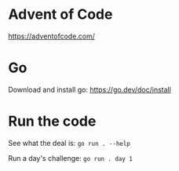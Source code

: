 # Advent of Code

https://adventofcode.com/

# Go

Download and install go: https://go.dev/doc/install

# Run the code

See what the deal is: `go run . --help`

Run a day's challenge: `go run . day 1`

